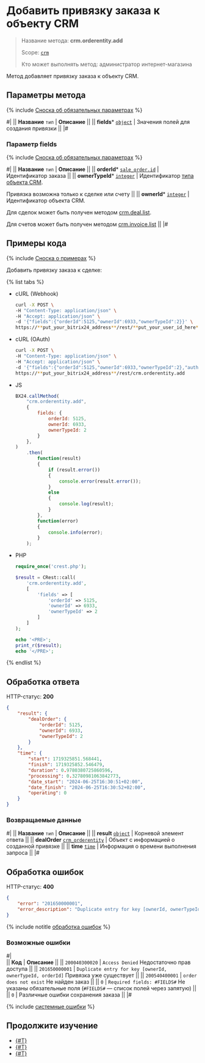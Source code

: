# Добавить привязку заказа к объекту CRM

> Название метода: **crm.orderentity.add**
>
> Scope: [`crm`](../../../scopes/permissions.md)
>
> Кто может выполнять метод: администратор интернет-магазина

Метод добавляет привязку заказа к объекту CRM.

## Параметры метода

{% include [Сноска об обязательных параметрах](../../../../_includes/required.md) %}

#|
|| **Название**
`тип` | **Описание** ||
|| **fields***
[`object`](../../../data-types.md) | Значения полей для создания привязки ||
|#

### Параметр fields

{% include [Сноска об обязательных параметрах](../../../../_includes/required.md) %}

#|
|| **Название**
`тип` | **Описание** ||
|| **orderId***
[`sale_order.id`](../../../sale/data-types.md#sale_order) | Идентификатор заказа ||
|| **ownerTypeId***
[`integer`](../../../data-types.md) | Идентификатор [типа объекта CRM](../../data-types.md#object_type).

Привязка возможна только к сделке или счету
||
|| **ownerId***
[`integer`](../../../data-types.md) | Идентификатор объекта CRM.

Для сделок может быть получен методом [crm.deal.list](../../deals/crm-deal-list.md).

Для счетов может быть получен методом [crm.invoice.list](../../outdated/invoice/crm-invoice-list.md)
||
|#

## Примеры кода

{% include [Сноска о примерах](../../../../_includes/examples.md) %}

Добавить привязку заказа к сделке:

{% list tabs %}

- cURL (Webhook)

    ```bash
    curl -X POST \
    -H "Content-Type: application/json" \
    -H "Accept: application/json" \
    -d '{"fields":{"orderId":5125,"ownerId":6933,"ownerTypeId":2}}' \
    https://**put_your_bitrix24_address**/rest/**put_your_user_id_here**/**put_your_webhook_here**/crm.orderentity.add
    ```

- cURL (OAuth) 

    ```bash
    curl -X POST \
    -H "Content-Type: application/json" \
    -H "Accept: application/json" \
    -d '{"fields":{"orderId":5125,"ownerId":6933,"ownerTypeId":2},"auth":"**put_access_token_here**"}' \
    https://**put_your_bitrix24_address**/rest/crm.orderentity.add
    ```

- JS

    ```js
    BX24.callMethod(
        "crm.orderentity.add",
        {
            fields: {
                orderId: 5125,
                ownerId: 6933,
                ownerTypeId: 2
            }
        },
    )
        .then(
            function(result)
            {
                if (result.error())
                {
                    console.error(result.error());
                }
                else
                {
                    console.log(result);
                }
            },
            function(error)
            {
                console.info(error);
            }
        );
    ```

- PHP

    ```php
    require_once('crest.php');

    $result = CRest::call(
        'crm.orderentity.add',
        [
            'fields' => [
                'orderId' => 5125,
                'ownerId' => 6933,
                'ownerTypeId' => 2
            ]
        ]
    );

    echo '<PRE>';
    print_r($result);
    echo '</PRE>';
    ```

{% endlist %}

## Обработка ответа

HTTP-статус: **200**

```json
{
    "result": {
        "dealOrder": {
            "orderId": 5125,
            "ownerId": 6933,
            "ownerTypeId": 2
        }
    },
    "time": {
        "start": 1719325851.568441,
        "finish": 1719325852.546479,
        "duration": 0.9780380725860596,
        "processing": 0.32780981063842773,
        "date_start": "2024-06-25T16:30:51+02:00",
        "date_finish": "2024-06-25T16:30:52+02:00",
        "operating": 0
    }
}
```

### Возвращаемые данные

#|
|| **Название**
`тип` | **Описание** ||
|| **result**
[`object`](../../../data-types.md) | Корневой элемент ответа ||
|| **dealOrder**
[`crm_orderentity`](../../data-types.md#crm_orderentity) | Объект с информацией о созданной привязке ||
|| **time**
[`time`](../../../data-types.md) | Информация о времени выполнения запроса ||
|#

## Обработка ошибок

HTTP-статус: **400**

```json
{
    "error": "201650000001",
    "error_description": "Duplicate entry for key [ownerId, ownerTypeId, orderId]"
}
```

{% include notitle [обработка ошибок](../../../../_includes/error-info.md) %}

### Возможные ошибки

#|  
|| **Код** | **Описание** ||
|| `200040300020` | `Access Denied` 
Недостаточно прав доступа
||
|| `201650000001` | `Duplicate entry for key [ownerId, ownerTypeId, orderId]` 
Привязка уже существует
||
|| `200540400001` | `order does not exist` 
Не найден заказ
||
|| `0` | `Required fields: #FIELDS#` 
Не указаны обязательные поля (`#FIELDS#` — список полей через запятую)
||
|| `0` | Различные ошибки сохранения заказа
||
|#

{% include [системные ошибки](../../../../_includes/system-errors.md) %}

## Продолжите изучение

- [{#T}](./crm-order-entity-list.md)
- [{#T}](./crm-order-entity-delete-by-filter.md)
- [{#T}](./crm-order-entity-get-fields.md)
